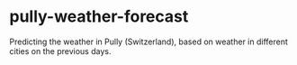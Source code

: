 # pully-weather-forecast
Predicting the weather in Pully (Switzerland), based on weather in different cities on the previous days.
